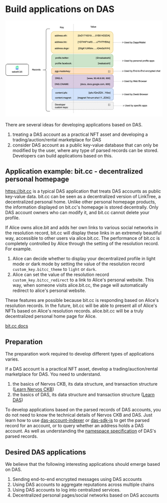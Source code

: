 # Build applications on DAS

<img src="./image-20210721120500021.png" alt="DAS Records" style="zoom:50%;" />

There are several ideas for developing applications based on DAS.

1. treating a DAS account as a practical NFT asset and developing a trading/auction/rental marketplace for DAS
2. consider DAS account as a public key-value database that can only be modified by the user, where any type of parsed records can be stored. Developers can build applications based on this.





## Application example: bit.cc - decentralized personal homepage

https://bit.cc is a typical DAS application that treats DAS accounts as public key-value data. bit.cc can be seen as a decentralized version of LinkTree, a decentralized personal home. Unlike other personal homepage products, the information displayed on bit.cc's homepage is stored decentrally. Only DAS account owners who can modify it, and bit.cc cannot delete your profile.



If Alice owns alice.bit and adds her own links to various social networks in the resolution record, bit.cc will display these links in an extremely beautiful way, accessible to other users via alice.bit.cc. The performance of bit.cc is completely controlled by Alice through the setting of the resolution record. For example.

1. Alice can decide whether to display your decentralized profile in light mode or dark mode by setting the value of the resolution record `custom_key.bitcc_theme` to `light` or `dark`.
2. Alice can set the value of the resolution record `custom_key.bitcc_redirect` to a link to Alice's personal website. This way, when someone visits alice.bit.cc, the page will automatically redirect to alice's personal website.



These features are possible because bit.cc is responding based on Alice's resolution records. In the future, bit.cc will be able to present all of Alice's NFTs based on Alice's resolution records. alice.bit.cc will be a truly decentralized personal home page for Alice.

[bit.cc docs](https://github.com/DeAccountSystems/bit.cc)


## Preparation

The preparation work required to develop different types of applications varies.

If a DAS account is a practical NFT asset, develop a trading/auction/rental marketplace for DAS. You need to understand.

1. the basics of Nervos CKB, its data structure, and transaction structure ([Learn Nervos CKB](https://nervos.org))
2. the basics of DAS, its data structure and transaction structure ([Learn DAS](https://github.com/DeAccountSystems/das-contracts))



To develop applications based on the parsed records of DAS accounts, you do not need to know the technical details of Nervos CKB and DAS. Just learn how to use [das-account-indexer](https://github.com/DeAccountSystems/das_account_indexer) or [das-sdk-js](https://github.com/DeAccountSystems/das-sdk-js) to get the parsed record for an account, or to query whether an address holds a DAS account. As well as understanding the [namespace specification](records-key-namespace.md) of DAS's parsed records.



## Desired DAS applications

We believe that the following interesting applications should emerge based on DAS.

1. Sending end-to-end encrypted messages using DAS accounts
2. Using DAS accounts to aggregate reputations across multiple chains
3. Using DAS accounts to log into centralized services. 
4. Decentralized personal pages/social networks based on DAS accounts